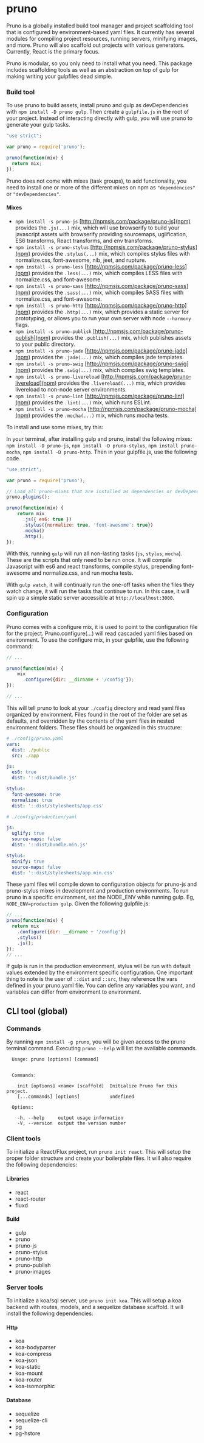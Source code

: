 # pruno
Pruno is a globally installed build tool manager and project scaffolding tool that is configured by environment-based yaml files. It currently has several modules for compiling project resources, running servers, minifying images, and more. Pruno will also scaffold out projects with various generators. Currently, React is the primary focus.

Pruno is modular, so you only need to install what you need. This package includes scaffolding tools as well as an abstraction on top of gulp for making writing your gulpfiles dead simple.

### Build tool
To use pruno to build assets, install pruno and gulp as devDependencies with `npm install -D pruno gulp`. Then create a `gulpfile.js` in the root of your project. Instead of interacting directly with gulp, you will use pruno to generate your gulp tasks.

```js
"use strict";

var pruno = require('pruno');

pruno(function(mix) {
  return mix;
});
```

Pruno does not come with mixes (task groups), to add functionality, you need to install one or more of the different mixes on npm as `"dependencies"` or `"devDependencies"`.

#### Mixes
- `npm install -s pruno-js` [http://npmsjs.com/package/pruno-js](npm) provides the `.js(...)` mix, which will use browserify to build your javascript assets with browserify providing sourcemaps, uglification, ES6 transforms, React transforms, and env transforms.
- `npm install -s pruno-stylus` [http://npmsjs.com/package/pruno-stylus](npm) provides the `.stylus(...)` mix, which compiles stylus files with normalize.css, font-awesome, nib, jeet, and rupture.
- `npm install -s pruno-less` [http://npmsjs.com/package/pruno-less](npm) provides the `.less(...)` mix, which compiles LESS files with normalize.css, and font-awesome.
- `npm install -s pruno-sass` [http://npmsjs.com/package/pruno-sass](npm) provides the `.sass(...)` mix, which compiles SASS files with normalize.css, and font-awesome.
- `npm install -s pruno-http` [http://npmsjs.com/package/pruno-http](npm) provides the `.http(...)` mix, which provides a static server for prototyping, or allows you to run your own server with node `--harmony` flags.
- `npm install -s pruno-publish` [http://npmsjs.com/package/pruno-publish](npm) provides the `.publish(...)` mix, which publishes assets to your public directory.
- `npm install -s pruno-jade` [http://npmsjs.com/package/pruno-jade](npm) provides the `.jade(...)` mix, which compiles jade templates.
- `npm install -s pruno-swig` [http://npmsjs.com/package/pruno-swig](npm) provides the `.swig(...)` mix, which compiles swig templates.
- `npm install -s pruno-livereload` [http://npmsjs.com/package/pruno-livereload](npm) provides the `.livereload(...)` mix, which provides livereload to non-node server environments.
- `npm install -s pruno-lint` [http://npmsjs.com/package/pruno-lint](npm) provides the `.lint(...)` mix, which runs ESLint.
- `npm install -s pruno-mocha` [http://npmsjs.com/package/pruno-mocha](npm) provides the `.mocha(...)` mix, which runs mocha tests.

To install and use some mixes, try this:

In your terminal, after installing gulp and pruno, install the following mixes: `npm install -D pruno-js`, `npm install -D pruno-stylus`, `npm install pruno-mocha`, `npm install -D pruno-http`. Then in your gulpfile.js, use the following code.

```js
"use strict";

var pruno = require('pruno');

// Load all pruno-mixes that are installed as dependencies or devDependencies.
pruno.plugins();

pruno(function(mix) {
    return mix
      .js({ es6: true })
      .stylus({normalize: true, 'font-awesome': true})
      .mocha()
      .http();
});
```

With this, running `gulp` will run all non-lasting tasks (`js`, `stylus`, `mocha`). These are the scripts that only need to be run once. It will compile Javascript with es6 and react transforms, compile stylus, prepending font-awesome and normalize.css, and run mocha tests.

With `gulp watch`, it will continually run the one-off tasks when the files they watch change, it will run the tasks that continue to run. In this case, it will spin up a simple static server accessible at `http://localhost:3000`.


### Configuration
Pruno comes with a configure mix, it is used to point to the configuration file for the project. Pruno.configure(...) will read cascaded yaml files based on environment. To use the configure mix, in your gulpfile, use the following command:

```js
// ...

pruno(function(mix) {
    mix
      .configure({dir: __dirname + '/config'});
});

// ...
```

This will tell pruno to look at your `./config` directory and read yaml files organized by environment. Files found in the root of the folder are set as defaults, and overridden by the contents of the yaml files in nested environment folders. These files should be organized in this structure:

```yaml
# ./config/pruno.yaml
vars:
  dist: ./public
  src: ./app

js:
  es6: true
  dist: '::dist/bundle.js'

stylus:
  font-awesome: true
  normalize: true
  dist: '::dist/stylesheets/app.css'
```

```yaml
# ./config/production/yaml

js:
  uglify: true
  source-maps: false
  dist: '::dist/bundle.min.js'

stylus:
  minify: true
  source-maps: false
  dist: '::dist/stylesheets/app.min.css'
```

These yaml files will compile down to configuration objects for pruno-js and pruno-stylus mixes in development and production environments. To run pruno in a specific environment, set the NODE_ENV while running gulp. Eg, `NODE_ENV=production gulp`. Given the following gulpfile.js:

```js
// ...
pruno(function(mix) {
  return mix
    .configure({dir: __dirname + '/config'})
    .stylus()
    .js();
});
// ...
```

If gulp is run in the production environment, stylus will be run with default values extended by the environment specific configuration. One important thing to note is the user of `::dist` and `::src`, they reference the vars defined in your pruno.yaml file. You can define any variables you want, and variables can differ from environment to environment.

## CLI tool (global)

### Commands
By running `npm install -g pruno`, you will be given access to the pruno terminal command.
Executing `pruno --help` will list the available commands.

```
  Usage: pruno [options] [command]


  Commands:

    init [options] <name> [scaffold]  Initialize Pruno for this project.
    [...commands] [options]           undefined

  Options:

    -h, --help     output usage information
    -V, --version  output the version number
```

### Client tools

To initialize a React/Flux project, run `pruno init react`. This will setup the proper folder structure and create your boilerplate files. It will also require the following dependencies:

#### Libraries
- react
- react-router
- fluxd

#### Build
- gulp
- pruno
- pruno-js
- pruno-stylus
- pruno-http
- pruno-publish
- pruno-images

### Server tools

To initialize a koa/sql server, use `pruno init koa`. This will setup a koa backend with routes, models, and a sequelize database scaffold. It will install the following dependencies:

#### Http
- koa
- koa-bodyparser
- koa-compress
- koa-json
- koa-static
- koa-mount
- koa-router
- koa-isomorphic

#### Database
- sequelize
- sequelize-cli
- pg
- pg-hstore
